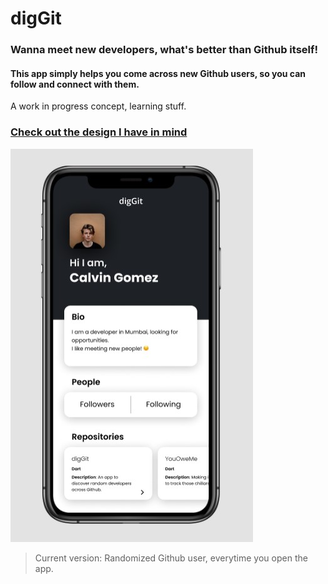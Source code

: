 # digGit
### Wanna meet new developers, what's better than Github itself! 
#### This app simply helps you come across new Github users, so you can follow and connect with them.
A work in progress concept, learning stuff. <br>
### [Check out the design I have in mind](https://www.figma.com/file/jDTjzSgwW14XQi35mOnLgN/diggit) <br>
![Screenshot](mark2.jpg) <br>
> Current version: Randomized Github user, everytime you open the app.
